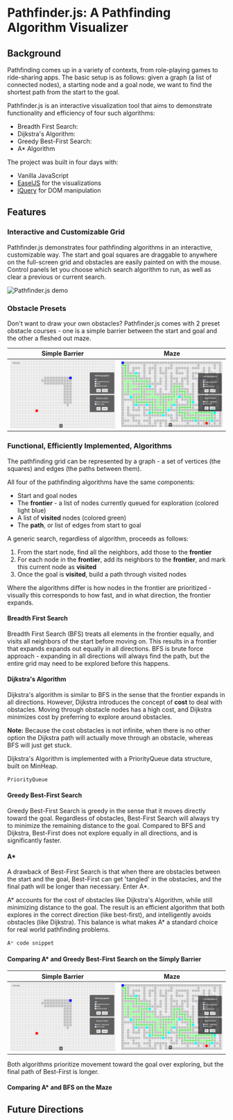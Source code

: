# Pathfinder.js: A Pathfinding Algorithm Visualizer

## Background
Pathfinding comes up in a variety of contexts, from role-playing games to ride-sharing apps.
The basic setup is as follows: given a graph (a list of connected nodes), a
starting node and a goal node, we want to find the shortest path from the start
to the goal.

Pathfinder.js is an interactive visualization tool that aims to demonstrate
functionality and efficiency of four such algorithms:
  * Breadth First Search:
  * Dijkstra's Algorithm:
  * Greedy Best-First Search:
  * A\* Algorithm

The project was built in four days with:
  * Vanilla JavaScript
  * [EaselJS][easel] for the visualizations
  * [jQuery][jquery] for DOM manipulation

[easel]: http://www.createjs.com/easeljs
[jquery]: https://jquery.com/

## Features

### Interactive and Customizable Grid
Pathfinder.js demonstrates four pathfinding algorithms in an interactive,
customizable way. The start and goal squares are draggable to anywhere on
the full-screen grid and obstacles are easily painted on with the mouse.
Control panels let you choose which search algorithm to run, as well as clear
a previous or current search.

![Pathfinder.js demo](docs/pathfinder_demo.gif)

### Obstacle Presets
Don't want to draw your own obstacles? Pathfinder.js comes with 2 preset
obstacle courses - one is a simple barrier between the start and goal
and the other a fleshed out maze.

Simple Barrier             |  Maze
:-------------------------:|:-------------------------:
![Barrier Preset](docs/barrier.png)  |  ![Maze Preset](docs/maze.png)

### Functional, Efficiently Implemented, Algorithms
The pathfinding grid can be represented by a graph - a set of vertices (the squares)
and edges (the paths between them).

All four of the pathfinding algorithms have the same components:
  * Start and goal nodes
  * The **frontier** - a list of nodes currently queued for exploration (colored light blue)
  * A list of **visited** nodes (colored green)
  * The **path**, or list of edges from start to goal

A generic search, regardless of algorithm, proceeds as follows:
  1. From the start node, find all the neighbors, add those to the **frontier**
  2. For each node in the **frontier**, add its neighbors to the **frontier**, and mark this
    current node as **visited**
  3. Once the goal is **visited**, build a path through visited nodes

Where the algorithms differ is how nodes in the frontier are prioritized - visually
this corresponds to how fast, and in what direction, the frontier expands.

#### Breadth First Search
Breadth First Search (BFS) treats all elements in the frontier equally,
and visits all neighbors of the start before moving on. This results in a frontier that
expands expands out equally in all directions. BFS is brute force approach - expanding in all
directions will always find the path, but the entire grid may need to be explored before this happens.

#### Dijkstra's Algorithm
Dijkstra's algorithm is similar to BFS in the sense that the frontier expands in all directions.
However, Dijkstra introduces the concept of **cost** to deal with obstacles. Moving through obstacle
nodes has a high cost, and Dijkstra minimizes cost by preferring to explore around obstacles.

**Note:** Because the cost obstacles is not infinite, when there is no other option the Dijkstra path
will actually move through an obstacle, whereas BFS will just get stuck.

Dijkstra's Algorithm is implemented with a PriorityQueue data structure, built on MinHeap.
```js
PriorityQueue
```

#### Greedy Best-First Search
Greedy Best-First Search is greedy in the sense that it moves directly toward the goal.
Regardless of obstacles, Best-First Search will always try to minimize the remaining distance to the goal.
Compared to BFS and Dijkstra, Best-First does not explore equally in all directions, and is significantly faster.

#### A\*
A drawback of Best-First Search is that when there are obstacles between the start and the goal, Best-First
can get 'tangled' in the obstacles, and the final path will be longer than necessary. Enter A\*.

A\* accounts for the cost of obstacles like Dijkstra's Algorithm, while still minimizing distance to the goal. The result is an efficient algorithm that both explores in the correct direction (like best-first), and intelligently avoids obstacles (like Dijkstra). This balance is what makes A\* a standard choice for
real world pathfinding problems.

```js
A* code snippet
```

#### Comparing A\* and Greedy Best-First Search on the Simply Barrier
Simple Barrier             |  Maze
:-------------------------:|:-------------------------:
![A\* on the barrier](docs/barrier.png)  |  ![Best-First on the barrier](docs/maze.png)

Both algorithms prioritize movement toward the goal over exploring, but the final path of Best-First is longer.

#### Comparing A\* and BFS on the Maze





## Future Directions
